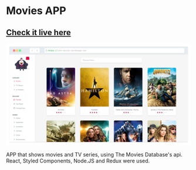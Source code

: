# Movies APP

## [Check it live here](https://john-movies.herokuapp.com/)

![Thumbnail](thumbnail.png)

APP that shows movies and TV series, using The Movies Database's api.
React, Styled Components, Node.JS and Redux were used.
